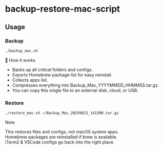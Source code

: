 # backup-restore-mac-script

## Usage

### Backup

```sh
./backup_mac.sh
```

🚀 How it works
- Backs up all critical folders and configs.
- Exports Homebrew package list for easy reinstall.
- Collects apps list.
- Compresses everything into Backup_Mac_YYYYMMDD_HHMMSS.tar.gz.
- You can copy this single file to an external disk, cloud, or USB.

### Restore

```sh
./restore_mac.sh ~/Backup_Mac_20250822_141500.tar.gz
```

> [!NOTE]
> This restores files and configs, not macOS system apps.  
> Homebrew packages are reinstalled if brew is available.  
> iTerm2 & VSCode configs go back into the right place.  
